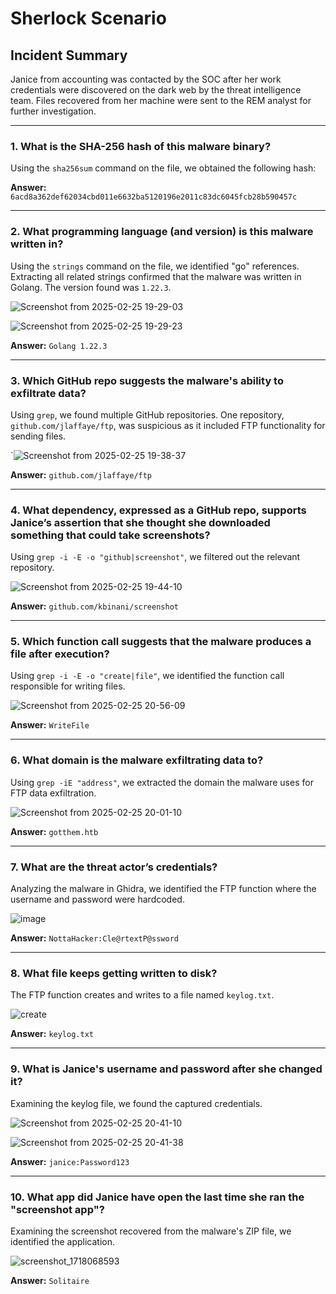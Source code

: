# Sherlock Scenario

## Incident Summary
Janice from accounting was contacted by the SOC after her work credentials were discovered on the dark web by the threat intelligence team. Files recovered from her machine were sent to the REM analyst for further investigation.

---

### 1. What is the SHA-256 hash of this malware binary?
Using the `sha256sum` command on the file, we obtained the following hash:

**Answer:** `6acd8a362def62034cbd011e6632ba5120196e2011c83dc6045fcb28b590457c`

---

### 2. What programming language (and version) is this malware written in?
Using the `strings` command on the file, we identified "go" references. Extracting all related strings confirmed that the malware was written in Golang. The version found was `1.22.3`.

![Screenshot from 2025-02-25 19-29-03](https://github.com/user-attachments/assets/42b8c09d-33f9-448e-a652-8e86308e31be)

![Screenshot from 2025-02-25 19-29-23](https://github.com/user-attachments/assets/040a4d95-4326-4e0e-8eb1-0d0c4956065a)



**Answer:** `Golang 1.22.3`

---

### 3. Which GitHub repo suggests the malware's ability to exfiltrate data?
Using `grep`, we found multiple GitHub repositories. One repository, `github.com/jlaffaye/ftp`, was suspicious as it included FTP functionality for sending files.

`![Screenshot from 2025-02-25 19-38-37](https://github.com/user-attachments/assets/488a7d0e-41ba-43eb-89cb-6f844b76b1e2)



**Answer:** `github.com/jlaffaye/ftp`

---

### 4. What dependency, expressed as a GitHub repo, supports Janice’s assertion that she thought she downloaded something that could take screenshots?
Using `grep -i -E -o "github|screenshot"`, we filtered out the relevant repository.

![Screenshot from 2025-02-25 19-44-10](https://github.com/user-attachments/assets/e8b88180-9248-460d-b0b6-0f480d116bdd)


**Answer:** `github.com/kbinani/screenshot`

---

### 5. Which function call suggests that the malware produces a file after execution?
Using `grep -i -E -o "create|file"`, we identified the function call responsible for writing files.

![Screenshot from 2025-02-25 20-56-09](https://github.com/user-attachments/assets/449e8af3-0fc4-4830-85c2-7f084e6a81cc)


**Answer:** `WriteFile`

---

### 6. What domain is the malware exfiltrating data to?
Using `grep -iE "address"`, we extracted the domain the malware uses for FTP data exfiltration.

![Screenshot from 2025-02-25 20-01-10](https://github.com/user-attachments/assets/365e6f05-cd15-4894-b311-0b2e04e898b0)


**Answer:** `gotthem.htb`

---

### 7. What are the threat actor’s credentials?
Analyzing the malware in Ghidra, we identified the FTP function where the username and password were hardcoded.

![image](https://github.com/user-attachments/assets/f3c9a472-dd74-4595-8daa-08cba55bcf1c)


**Answer:** `NottaHacker:Cle@rtextP@ssword`

---

### 8. What file keeps getting written to disk?
The FTP function creates and writes to a file named `keylog.txt`.

![create](https://github.com/user-attachments/assets/1659bed1-126b-49a7-898e-cfbbf7d67b04)


**Answer:** `keylog.txt`

---

### 9. What is Janice's username and password after she changed it?
Examining the keylog file, we found the captured credentials.

![Screenshot from 2025-02-25 20-41-10](https://github.com/user-attachments/assets/62f59eed-e94c-4ca4-925f-5d1da52d50b4)

![Screenshot from 2025-02-25 20-41-38](https://github.com/user-attachments/assets/43b34463-84e9-4b15-9940-3d2fcae5191d)



**Answer:** `janice:Password123`

---

### 10. What app did Janice have open the last time she ran the "screenshot app"?
Examining the screenshot recovered from the malware's ZIP file, we identified the application.

![screenshot_1718068593](https://github.com/user-attachments/assets/a33b6d9e-1622-4ee6-90d2-90737441cc73)


**Answer:** `Solitaire`

